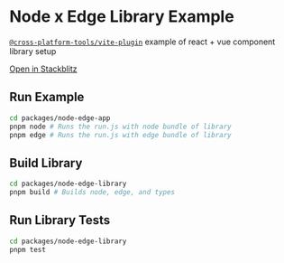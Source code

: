 # Node x Edge Library Example

[`@cross-platform-tools/vite-plugin`](https://www.npmjs.com/package/@cross-platform-tools/vite-plugin) example of react + vue component library setup

[Open in Stackblitz](https://stackblitz.com/~/github.com/saurabhdaware/node-edge-library?view=editor)

## Run Example

```sh
cd packages/node-edge-app
pnpm node # Runs the run.js with node bundle of library
pnpm edge # Runs the run.js with edge bundle of library
```

## Build Library

```sh
cd packages/node-edge-library
pnpm build # Builds node, edge, and types
```

## Run Library Tests

```sh
cd packages/node-edge-library
pnpm test
```

